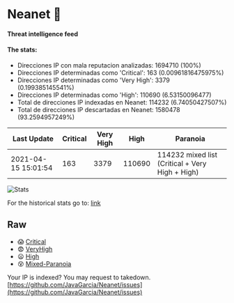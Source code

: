 # Neanet :hocho:
#### Threat intelligence feed
#### The stats:

- Direcciones IP con mala reputacion analizadas: 1694710 (100%)
- Direcciones IP determinadas como 'Critical':  163 (0.00961816475975%)
- Direcciones IP determinadas como 'Very High':  3379 (0.199385145541%)
- Direcciones IP determinadas como 'High':  110690 (6.53150096477)
- Total de direcciones IP indexadas en Neanet:  114232 (6.74050427507%)
- Total de direcciones IP descartadas en Neanet:  1580478 (93.2594957249%)

| Last Update | Critical | Very High | High | Paranoia |
| --- | --- | --- | --- | --- |
| 2021-04-15 15:01:54 | 163 | 3379 | 110690 | 114232 mixed list (Critical + Very High + High)|

![Stats](https://docs.google.com/spreadsheets/d/e/2PACX-1vSnaNMIXVabIpDJjufMlzH7poXnshF3mgd8Is1g9ytUEzVsP5my4Trn8f-xkoLLQ38xpL3HtmUexLo6/pubchart?oid=501124687&format=image)

For the historical stats go to: [link](/stats.csv)
## Raw
- :scream: [Critical](https://raw.githubusercontent.com/JavaGarcia/Neanet/master/blacklists/neanet_critical.txt)
- :fearful: [VeryHigh](https://raw.githubusercontent.com/JavaGarcia/Neanet/master/blacklists/neanet_veryHigh.txtt)
- :frowning: [High](https://raw.githubusercontent.com/JavaGarcia/Neanet/master/blacklists/neanet_high.txt)
- :dizzy_face: [Mixed-Paranoia](https://raw.githubusercontent.com/JavaGarcia/Neanet/master/blacklists/neanet_all.txt)


Your IP is indexed? You may request to takedown. [https://github.com/JavaGarcia/Neanet/issues](https://github.com/JavaGarcia/Neanet/issues)












































































































































































































































































































































































































































































































































































































































































































































































































































































































































































































































































































































































































































































































































































































































































































































































































































































































































































































































































































































































































































































































































































































































































































































































































































































































































































































































































































































































































































































































































































































































































































































































































































































































































































































































































































































































































































































































































































































































































































































































































































































































































































































































































































































































































































































































































































































































































































































































































































































































































































































































































































































































































































































































































































































































































































































































































































































































































































































































